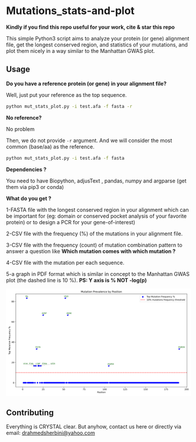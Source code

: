 # Mutations_stats-and-plot

**Kindly if you find this repo useful for your work, cite & star this repo**

This simple Python3 script aims to analyze your protein (or gene) alignment file, get the longest conserved region, and statistics of your mutations, and plot them nicely in a way similar to the Manhattan GWAS plot.

## Usage

**Do you have a reference protein (or gene) in your alignment file?**


Well, just put your reference  as the top sequence.

```bash
python mut_stats_plot.py -i test.afa -f fasta -r

```
**No reference?**

No problem

Then, we do not provide <code>-r</code> argument. And we will consider the most common (base/aa) as the reference.

```bash
python mut_stats_plot.py -i test.afa -f fasta 

```

**Dependencies ?** 

You need to have Biopython, adjusText , pandas, numpy and argparse (get them via pip3 or conda)

**What do you get ?**

1-FASTA file with the longest conserved region in your alignment which can be important for (eg: domain or conserved pocket analysis of your favorite protein) or to design a PCR for your gene-of-interest) 

2-CSV file with the frequency (%) of the mutations in your alignment file. 

3-CSV file with the  frequency (count) of mutation combination pattern to answer a question like **Which mutation comes with which mutation ?**  

4-CSV file with the mutation per each sequence.

5-a graph in PDF format which is similar in concept to the Manhattan GWAS plot (the dashed line is 10 %).
**PS: Y axis is % NOT -log(p)**


![alt text](https://github.com/AhmedElsherbini/Mutations_stats-and-plot/blob/main/mutations_per_position_atest.afa-1.png)




## Contributing
Everything is CRYSTAL clear. But anyhow, contact us here or directly via email: drahmedsherbini@yahoo.com

